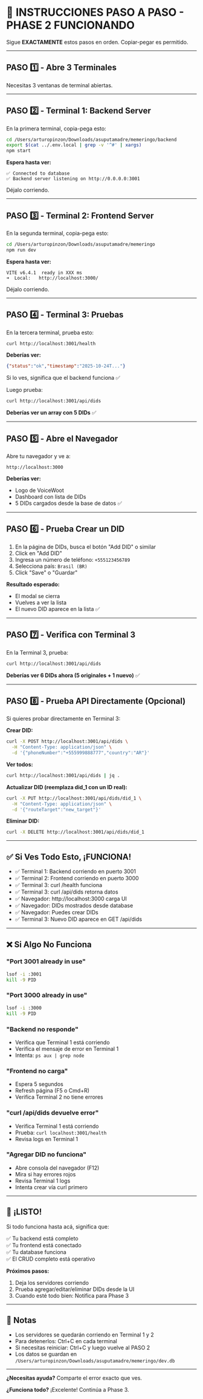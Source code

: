 # 🎯 INSTRUCCIONES PASO A PASO - PHASE 2 FUNCIONANDO

Sigue **EXACTAMENTE** estos pasos en orden. Copiar-pegar es permitido.

---

## PASO 1️⃣ - Abre 3 Terminales

Necesitas 3 ventanas de terminal abiertas.

---

## PASO 2️⃣ - Terminal 1: Backend Server

En la primera terminal, copia-pega esto:

```bash
cd /Users/arturopinzon/Downloads/asuputamadre/memeringo/backend
export $(cat ../.env.local | grep -v '^#' | xargs)
npm start
```

**Espera hasta ver:**
```
✅ Connected to database
✅ Backend server listening on http://0.0.0.0:3001
```

Déjalo corriendo.

---

## PASO 3️⃣ - Terminal 2: Frontend Server

En la segunda terminal, copia-pega esto:

```bash
cd /Users/arturopinzon/Downloads/asuputamadre/memeringo
npm run dev
```

**Espera hasta ver:**
```
VITE v6.4.1  ready in XXX ms
➜  Local:   http://localhost:3000/
```

Déjalo corriendo.

---

## PASO 4️⃣ - Terminal 3: Pruebas

En la tercera terminal, prueba esto:

```bash
curl http://localhost:3001/health
```

**Deberías ver:**
```json
{"status":"ok","timestamp":"2025-10-24T..."}
```

Si lo ves, significa que el backend funciona ✅

Luego prueba:

```bash
curl http://localhost:3001/api/dids
```

**Deberías ver un array con 5 DIDs** ✅

---

## PASO 5️⃣ - Abre el Navegador

Abre tu navegador y ve a:

```
http://localhost:3000
```

**Deberías ver:**
- Logo de VoiceWoot
- Dashboard con lista de DIDs
- 5 DIDs cargados desde la base de datos ✅

---

## PASO 6️⃣ - Prueba Crear un DID

1. En la página de DIDs, busca el botón "Add DID" o similar
2. Click en "Add DID"
3. Ingresa un número de teléfono: `+555123456789`
4. Selecciona país: `Brasil (BR)`
5. Click "Save" o "Guardar"

**Resultado esperado:**
- El modal se cierra
- Vuelves a ver la lista
- El nuevo DID aparece en la lista ✅

---

## PASO 7️⃣ - Verifica con Terminal 3

En la Terminal 3, prueba:

```bash
curl http://localhost:3001/api/dids
```

**Deberías ver 6 DIDs ahora (5 originales + 1 nuevo)** ✅

---

## PASO 8️⃣ - Prueba API Directamente (Opcional)

Si quieres probar directamente en Terminal 3:

**Crear DID:**
```bash
curl -X POST http://localhost:3001/api/dids \
  -H "Content-Type: application/json" \
  -d '{"phoneNumber":"+555999888777","country":"AR"}'
```

**Ver todos:**
```bash
curl http://localhost:3001/api/dids | jq .
```

**Actualizar DID (reemplaza did_1 con un ID real):**
```bash
curl -X PUT http://localhost:3001/api/dids/did_1 \
  -H "Content-Type: application/json" \
  -d '{"routeTarget":"new_target"}'
```

**Eliminar DID:**
```bash
curl -X DELETE http://localhost:3001/api/dids/did_1
```

---

## ✅ Si Ves Todo Esto, ¡FUNCIONA!

- ✅ Terminal 1: Backend corriendo en puerto 3001
- ✅ Terminal 2: Frontend corriendo en puerto 3000
- ✅ Terminal 3: curl /health funciona
- ✅ Terminal 3: curl /api/dids retorna datos
- ✅ Navegador: http://localhost:3000 carga UI
- ✅ Navegador: DIDs mostrados desde database
- ✅ Navegador: Puedes crear DIDs
- ✅ Terminal 3: Nuevo DID aparece en GET /api/dids

---

## ❌ Si Algo No Funciona

### "Port 3001 already in use"
```bash
lsof -i :3001
kill -9 PID
```

### "Port 3000 already in use"
```bash
lsof -i :3000
kill -9 PID
```

### "Backend no responde"
- Verifica que Terminal 1 está corriendo
- Verifica el mensaje de error en Terminal 1
- Intenta: `ps aux | grep node`

### "Frontend no carga"
- Espera 5 segundos
- Refresh página (F5 o Cmd+R)
- Verifica Terminal 2 no tiene errores

### "curl /api/dids devuelve error"
- Verifica Terminal 1 está corriendo
- Prueba: `curl localhost:3001/health`
- Revisa logs en Terminal 1

### "Agregar DID no funciona"
- Abre consola del navegador (F12)
- Mira si hay errores rojos
- Revisa Terminal 1 logs
- Intenta crear vía curl primero

---

## 🎉 ¡LISTO!

Si todo funciona hasta acá, significa que:

✅ Tu backend está completo  
✅ Tu frontend está conectado  
✅ Tu database funciona  
✅ El CRUD completo está operativo  

**Próximos pasos:**
1. Deja los servidores corriendo
2. Prueba agregar/editar/eliminar DIDs desde la UI
3. Cuando esté todo bien: Notifica para Phase 3

---

## 📝 Notas

- Los servidores se quedarán corriendo en Terminal 1 y 2
- Para detenerlos: Ctrl+C en cada terminal
- Si necesitas reiniciar: Ctrl+C y luego vuelve al PASO 2
- Los datos se guardan en `/Users/arturopinzon/Downloads/asuputamadre/memeringo/dev.db`

---

**¿Necesitas ayuda?** Comparte el error exacto que ves.

**¿Funciona todo?** ¡Excelente! Continúa a Phase 3.
